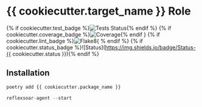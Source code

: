# {{ cookiecutter.target_name }} Role

{% if cookiecutter.test_badge %}![Tests Status](./.badges/tests-badge.svg){% endif %} {% if cookiecutter.coverage_badge %}![Coverage](./.badges/coverage-badge.svg){% endif } {% if cookiecutter.lint_badge %}![Flake8](./.badges/flake8-badge.svg){ % endif %} {% if cookiecutter.status_badge %}![Status](https://img.shields.io/badge/Status-{{ cookiecutter.status }}){% endif %}

## Installation



```python
poetry add {{ cookiecutter.package_name }}

reflexsoar-agent --start
```
